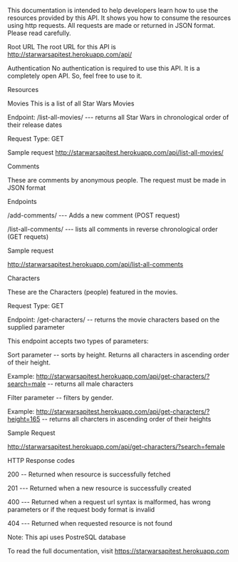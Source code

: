 This documentation is intended to help developers learn how to use the resources provided by this API. It shows you how to consume the resources using http requests. All requests are made or returned in JSON format. 
Please read carefully.

Root URL
The root URL for this API is http://starwarsapitest.herokuapp.com/api/

Authentication
No authentication is required to use this API. It is a completely open API. So, feel free to use to it.

Resources

Movies
This is a list of all Star Wars Movies

Endpoint:     /list-all-movies/ --- returns all Star Wars in chronological order of their release dates

Request Type: GET

Sample request
http://starwarsapitest.herokuapp.com/api/list-all-movies/


Comments

These are comments by anonymous people. The request must be made in JSON format

Endpoints

/add-comments/ --- Adds a new comment (POST request)

/list-all-comments/ --- lists all comments in reverse chronological order (GET requets)

Sample request

http://starwarsapitest.herokuapp.com/api/list-all-comments



Characters

These are the Characters (people) featured in the movies.

Request Type: GET

Endpoint:   /get-characters/    -- returns the movie characters based on the supplied parameter

This endpoint accepts two types of parameters:

Sort parameter -- sorts by height.  Returns all characters in ascending order of their height.

Example: http://starwarsapitest.herokuapp.com/api/get-characters/?search=male -- returns all male characters

Filter parameter -- filters by gender.

Example: http://starwarsapitest.herokuapp.com/api/get-characters/?height=165 -- returns all charcters in ascending order of their heights

Sample Request

http://starwarsapitest.herokuapp.com/api/get-characters/?search=female


HTTP Response codes

200 -- Returned when resource is successfully fetched

201 --- Returned when a new resource is successfully created

400 --- Returned when a request url syntax is malformed, has wrong parameters or if the request body format is invalid

404 --- Returned when requested resource is not found

Note: This api uses PostreSQL database 

To read the full documentation, visit https://starwarsapitest.herokuapp.com
